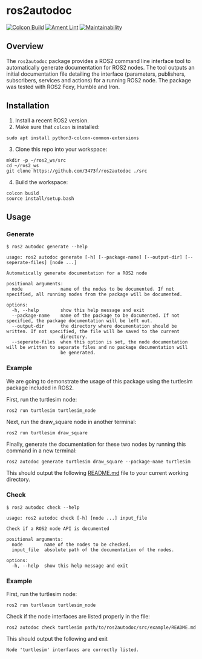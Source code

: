 # ros2autodoc

[![Colcon Build](https://github.com/3473f/ros2autodoc/actions/workflows/colcon_build.yml/badge.svg)](https://github.com/3473f/ros2autodoc/actions/workflows/colcon_build.yml)
[![Ament Lint](https://github.com/3473f/ros2autodoc/actions/workflows/ament_lint.yml/badge.svg)](https://github.com/3473f/ros2autodoc/actions/workflows/ament_lint.yml)
[![Maintainability](https://api.codeclimate.com/v1/badges/b865f4364ab1cc6a5ae3/maintainability)](https://codeclimate.com/github/3473f/ros2autodoc/maintainability)

## Overview

The `ros2autodoc` package provides a ROS2 command line interface tool to automatically generate documentation for ROS2 nodes.
The tool outputs an initial documentation file detailing the interface (parameters, publishers, subscribers, services and actions) for a running ROS2 node. The package was tested with ROS2 Foxy, Humble and Iron.

## Installation

1. Install a recent ROS2 version.
2. Make sure that `colcon` is installed:

```shell
sudo apt install python3-colcon-common-extensions
```

3. Clone this repo into your workspace:

```shell
mkdir -p ~/ros2_ws/src
cd ~/ros2_ws
git clone https://github.com/3473f/ros2autodoc ./src
```

4. Build the workspace:

```shell
colcon build
source install/setup.bash
```

## Usage

### Generate

```shell
$ ros2 autodoc generate --help

usage: ros2 autodoc generate [-h] [--package-name] [--output-dir] [--seperate-files] [node ...]

Automatically generate documentation for a ROS2 node

positional arguments:
  node              name of the nodes to be documented. If not specified, all running nodes from the package will be documented.

options:
  -h, --help        show this help message and exit
  --package-name    name of the package to be documented. If not specified, the package documentation will be left out.
  --output-dir      the directory where documentation should be written. If not specified, the file will be saved to the current
                    directory.
  --seperate-files  when this option is set, the node documentation will be written to separate files and no package documentation will
                    be generated.

```

### Example

We are going to demonstrate the usage of this package using the turtlesim package included in ROS2.

First, run the turtlesim node:

```shell
ros2 run turtlesim turtlesim_node
```

Next, run the draw_square node in another terminal:

```shell
ros2 run turtlesim draw_square
```

Finally, generate the documentation for these two nodes by running this command in a new terminal:

```shell
ros2 autodoc generate turtlesim draw_square --package-name turtlesim
```

This should output the following [README.md](https://github.com/3473f/ros2autodoc/blob/main/example/README.md) file to your current working directory.

### Check

```shell
$ ros2 autodoc check --help

usage: ros2 autodoc check [-h] [node ...] input_file

Check if a ROS2 node API is documented

positional arguments:
  node        name of the nodes to be checked.
  input_file  absolute path of the documentation of the nodes.

options:
  -h, --help  show this help message and exit
```

### Example

First, run the turtlesim node:

```shell
ros2 run turtlesim turtlesim_node
```

Check if the node interfaces are listed properly in the file:

```shell
ros2 autodoc check turtlesim path/to/ros2autodoc/src/example/README.md
```

This should output the following and exit

```shell
Node 'turtlesim' interfaces are correctly listed.
```
